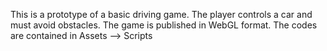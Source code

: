 This is a prototype of a basic driving game.
The player controls a car and must avoid obstacles.
The game is published in WebGL format.
The codes are contained in Assets --> Scripts